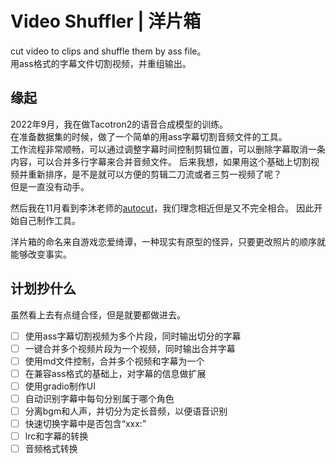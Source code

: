 # Video Shuffler | 洋片箱
cut video to clips and shuffle them by ass file。  
用ass格式的字幕文件切割视频，并重组输出。

## 缘起
2022年9月，我在做Tacotron2的语音合成模型的训练。  
在准备数据集的时候，做了一个简单的用ass字幕切割音频文件的工具。  
工作流程非常顺畅，可以通过调整字幕时间控制剪辑位置，可以删除字幕取消一条内容，可以合并多行字幕来合并音频文件。 
后来我想，如果用这个基础上切割视频并重新排序，是不是就可以方便的剪辑二刀流或者三剪一视频了呢？  
但是一直没有动手。 

然后我在11月看到李沐老师的[autocut](https://github.com/mli/autocut/)，我们理念相近但是又不完全相合。
因此开始自己制作工具。 

洋片箱的命名来自游戏恋爱绮谭，一种现实有原型的怪异，只要更改照片的顺序就能够改变事实。


## 计划抄什么
虽然看上去有点缝合怪，但是就要都做进去。
- [ ] 使用ass字幕切割视频为多个片段，同时输出切分的字幕
- [ ] 一键合并多个视频片段为一个视频，同时输出合并字幕
- [ ] 使用md文件控制，合并多个视频和字幕为一个
- [ ] 在兼容ass格式的基础上，对字幕的信息做扩展
- [ ] 使用gradio制作UI
- [ ] 自动识别字幕中每句分别属于哪个角色
- [ ] 分离bgm和人声，并切分为定长音频，以便语音识别
- [ ] 快速切换字幕中是否包含“xxx:”
- [ ] lrc和字幕的转换
- [ ] 音频格式转换
